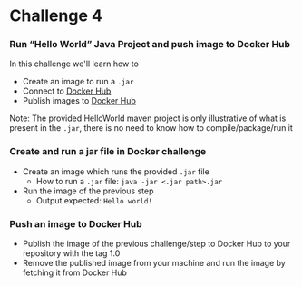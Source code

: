 # Challenge 4
### Run “Hello World” Java Project and push image to Docker Hub

In this challenge we'll learn how to
- Create an image to run a `.jar`
- Connect to [Docker Hub](https://hub.docker.com/)
- Publish images to [Docker Hub](https://hub.docker.com/)

Note: The provided HelloWorld maven project is only illustrative of what is present in the 
`.jar`, there is no need to know how to compile/package/run it

### Create and run a jar file in Docker challenge
- Create an image which runs the provided `.jar` file
  - How to run a `.jar` file: `java -jar <.jar path>.jar`
- Run the image of the previous step
  - Output expected: `Hello world!`

### Push an image to Docker Hub
- Publish the image of the previous challenge/step to Docker Hub to your repository with the tag 1.0
- Remove the published image from your machine and run the image by fetching it from Docker Hub